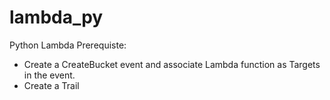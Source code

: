 # lambda_py
Python Lambda 
Prerequiste:
  - Create a CreateBucket event and associate Lambda function as Targets in the event.
  - Create a Trail
